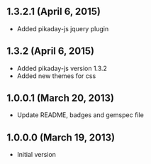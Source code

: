 ## 1.3.2.1 (April 6, 2015)
  - Added pikaday-js jquery plugin
 
## 1.3.2 (April 6, 2015)
  - Added pikaday-js version 1.3.2
  - Added new themes for css

## 1.0.0.1 (March 20, 2013)

  - Update README, badges and gemspec file

## 1.0.0.0 (March 19, 2013)

  - Initial version
